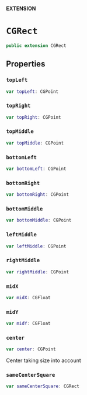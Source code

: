 **EXTENSION**

# `CGRect`
```swift
public extension CGRect
```

## Properties
### `topLeft`

```swift
var topLeft: CGPoint
```

### `topRight`

```swift
var topRight: CGPoint
```

### `topMiddle`

```swift
var topMiddle: CGPoint
```

### `bottomLeft`

```swift
var bottomLeft: CGPoint
```

### `bottomRight`

```swift
var bottomRight: CGPoint
```

### `bottomMiddle`

```swift
var bottomMiddle: CGPoint
```

### `leftMiddle`

```swift
var leftMiddle: CGPoint
```

### `rightMiddle`

```swift
var rightMiddle: CGPoint
```

### `midX`

```swift
var midX: CGFloat
```

### `midY`

```swift
var midY: CGFloat
```

### `center`

```swift
var center: CGPoint
```

Center taking size into account

### `sameCenterSquare`

```swift
var sameCenterSquare: CGRect
```
